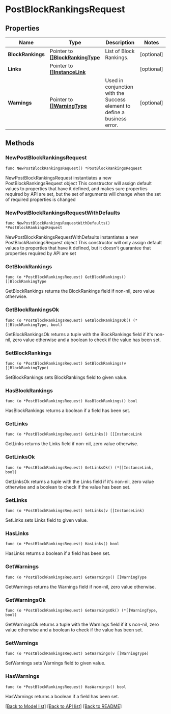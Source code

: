 # PostBlockRankingsRequest

## Properties

Name | Type | Description | Notes
------------ | ------------- | ------------- | -------------
**BlockRankings** | Pointer to [**[]BlockRankingType**](BlockRankingType.md) | List of Block Rankings. | [optional] 
**Links** | Pointer to [**[]InstanceLink**](InstanceLink.md) |  | [optional] 
**Warnings** | Pointer to [**[]WarningType**](WarningType.md) | Used in conjunction with the Success element to define a business error. | [optional] 

## Methods

### NewPostBlockRankingsRequest

`func NewPostBlockRankingsRequest() *PostBlockRankingsRequest`

NewPostBlockRankingsRequest instantiates a new PostBlockRankingsRequest object
This constructor will assign default values to properties that have it defined,
and makes sure properties required by API are set, but the set of arguments
will change when the set of required properties is changed

### NewPostBlockRankingsRequestWithDefaults

`func NewPostBlockRankingsRequestWithDefaults() *PostBlockRankingsRequest`

NewPostBlockRankingsRequestWithDefaults instantiates a new PostBlockRankingsRequest object
This constructor will only assign default values to properties that have it defined,
but it doesn't guarantee that properties required by API are set

### GetBlockRankings

`func (o *PostBlockRankingsRequest) GetBlockRankings() []BlockRankingType`

GetBlockRankings returns the BlockRankings field if non-nil, zero value otherwise.

### GetBlockRankingsOk

`func (o *PostBlockRankingsRequest) GetBlockRankingsOk() (*[]BlockRankingType, bool)`

GetBlockRankingsOk returns a tuple with the BlockRankings field if it's non-nil, zero value otherwise
and a boolean to check if the value has been set.

### SetBlockRankings

`func (o *PostBlockRankingsRequest) SetBlockRankings(v []BlockRankingType)`

SetBlockRankings sets BlockRankings field to given value.

### HasBlockRankings

`func (o *PostBlockRankingsRequest) HasBlockRankings() bool`

HasBlockRankings returns a boolean if a field has been set.

### GetLinks

`func (o *PostBlockRankingsRequest) GetLinks() []InstanceLink`

GetLinks returns the Links field if non-nil, zero value otherwise.

### GetLinksOk

`func (o *PostBlockRankingsRequest) GetLinksOk() (*[]InstanceLink, bool)`

GetLinksOk returns a tuple with the Links field if it's non-nil, zero value otherwise
and a boolean to check if the value has been set.

### SetLinks

`func (o *PostBlockRankingsRequest) SetLinks(v []InstanceLink)`

SetLinks sets Links field to given value.

### HasLinks

`func (o *PostBlockRankingsRequest) HasLinks() bool`

HasLinks returns a boolean if a field has been set.

### GetWarnings

`func (o *PostBlockRankingsRequest) GetWarnings() []WarningType`

GetWarnings returns the Warnings field if non-nil, zero value otherwise.

### GetWarningsOk

`func (o *PostBlockRankingsRequest) GetWarningsOk() (*[]WarningType, bool)`

GetWarningsOk returns a tuple with the Warnings field if it's non-nil, zero value otherwise
and a boolean to check if the value has been set.

### SetWarnings

`func (o *PostBlockRankingsRequest) SetWarnings(v []WarningType)`

SetWarnings sets Warnings field to given value.

### HasWarnings

`func (o *PostBlockRankingsRequest) HasWarnings() bool`

HasWarnings returns a boolean if a field has been set.


[[Back to Model list]](../README.md#documentation-for-models) [[Back to API list]](../README.md#documentation-for-api-endpoints) [[Back to README]](../README.md)



